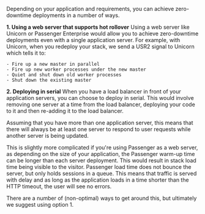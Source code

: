 <!-- usedin: [ _legacy_docker/Tutorials/1901-01-26-zero-downtime-deploy-v1.md, _maestro/Tutorials/1901-01-26-zero-downtime-deploy-v1.md, _node/tutorials/1901-01-26-zero-downtime-deploy-v1.md, _rails/Tutorials/1901-01-26-zero-downtime-deploy-v1.md] -->


Depending on your application and requirements, you can achieve zero-downtime deployments in a number of ways.

**1. Using a web server that supports hot rollover**
Using a web server like Unicorn or Passenger Enterprise would allow you to achieve zero-downtime deployments even with a single application server. For example, with Unicorn, when you redeploy your stack, we send a USR2 signal to Unicorn which tells it to:



	- Fire up a new master in parallel
	- Fire up new worker processes under the new master
	- Quiet and shut down old worker processes
	- Shut down the existing master


**2. Deploying in serial**
When you have a load balancer in front of your application servers, you can choose to deploy in serial. This would involve removing one server at a time from the load balancer, deploying your code to it and then re-adding it to the load balancer.



Assuming that you have more than one application server, this means that there will always be at least one server to respond to user requests while another server is being updated.



This is slightly more complicated if you're using Passenger as a web server, as depending on the size of your application, the Passenger warm-up time can be longer than each server deployment. This would result in stack load time being visible to the visitor. Passenger load time does not bounce the server, but only holds sessions in a queue. This means that traffic is served with delay and as long as the application loads in a time shorter than the HTTP timeout, the user will see no errors.



There are a number of (non-optimal) ways to get around this, but ultimately we suggest using option 1.

